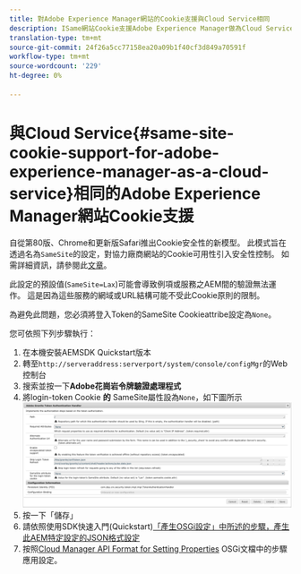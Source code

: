 ```yaml
---
title: 對Adobe Experience Manager網站的Cookie支援與Cloud Service相同
description: ISame網站Cookie支援Adobe Experience Manager做為Cloud Service
translation-type: tm+mt
source-git-commit: 24f26a5cc77158ea20a09b1f40cf3d849a70591f
workflow-type: tm+mt
source-wordcount: '229'
ht-degree: 0%

---
```



# 與Cloud Service{#same-site-cookie-support-for-adobe-experience-manager-as-a-cloud-service}相同的Adobe Experience Manager網站Cookie支援

自從第80版、Chrome和更新版Safari推出Cookie安全性的新模型。 此模式旨在透過名為`SameSite`的設定，對協力廠商網站的Cookie可用性引入安全性控制。 如需詳細資訊，請參閱此[文章](https://web.dev/samesite-cookies-explained/)。

此設定的預設值(`SameSite=Lax`)可能會導致例項或服務之AEM間的驗證無法運作。 這是因為這些服務的網域或URL結構可能不受此Cookie原則的限制。

為避免此問題，您必須將登入Token的SameSite Cookieattribe設定為`None`。

您可依照下列步驟執行：

1. 在本機安裝AEMSDK Quickstart版本
1. 轉至`http://serveraddress:serverport/system/console/configMgr`的Web控制台
1. 搜索並按一下&#x200B;**Adobe花崗岩令牌驗證處理程式**
1. 將login-token Cookie **的** SameSite屬性設為`None`，如下圖所示
   ![samesite](/help/security/assets/samesite1.png)
1. 按一下「儲存」
1. 請依照使用SDK快速入門(Quickstart)[「產生OSGi設定」中所述的步驟，產生此AEM特定設定的JSON格式設定](/help/implementing/deploying/configuring-osgi.md#generating-osgi-configurations-using-the-aem-sdk-quickstart)
1. 按照[Cloud Manager API Format for Setting Properties](/help/implementing/deploying/configuring-osgi.md#cloud-manager-api-format-for-setting-properties) OSGi文檔中的步驟應用設定。

